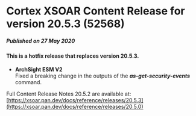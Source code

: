 # Cortex XSOAR Content Release for version 20.5.3 (52568)
##### Published on 27 May 2020
#### This is a hotfix release that replaces version 20.5.3.
- __ArchSight ESM V2__  
Fixed a breaking change in the outputs of the ***as-get-security-events*** command.

Full Content Release Notes 20.5.2 are available at: [https://xsoar.pan.dev/docs/reference/releases/20.5.3](https://xsoar.pan.dev/docs/reference/releases/20.5.0)
